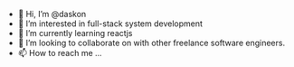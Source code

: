 - 👋 Hi, I’m @daskon
- 👀 I’m interested in full-stack system development
- 🌱 I’m currently learning reactjs
- 💞️ I’m looking to collaborate on with other freelance software engineers.
- 📫 How to reach me ...

<!---
daskon/daskon is a ✨ special ✨ repository because its `README.md` (this file) appears on your GitHub profile.
You can click the Preview link to take a look at your changes.
--->

